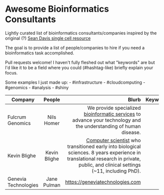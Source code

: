 # Awesome Bioinformatics Consultants
Lightly curated list of bioinformatics consultants/companies inspired by the original (?) [Sean Davis single cell resource](https://github.com/seandavi/awesome-single-cell)

The goal is to provide a list of people/companies to hire if you need a bioinformatics task accomplished.

Pull requests welcome! I haven't fully fleshed out what "keywords" are but I'd like it to be a field where you could (#hashtag-like) briefly explain your focus. 

Some examples I just made up:
    - #infrastructure
    - #cloudcomputing
    - #genomics
    - #analysis
    - #shiny

| Company        | People        | Blurb | Keywords  
| ------------- |:-------------:| -----:| ------- |
| Fulcrum Genomics | Nils Homer | We provide specialized [bioinformatic services](https://www.fulcrumgenomics.com) to advance your technology and the understanding of human disease. |
| Kevin Blighe   | Kevin Blighe   | [Computer scientist](https://www.linkedin.com/in/clinicalbioinformatics/) who transitioned early into biological sciences. 8 years experience in translational research in private, public, and clinical settings (~11, including PhD).
| Genevia Technologies | Jane Pulman | https://geneviatechnologies.com |
